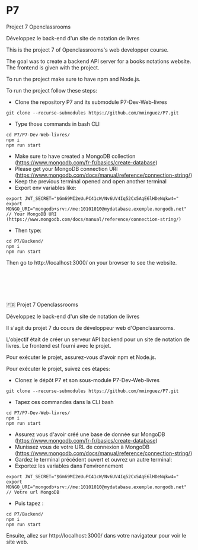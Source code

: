 # P7
Project 7 Openclassrooms

Développez le back-end d'un site de notation de livres

This is the project 7 of Openclassrooms's web developper course.

The goal was to create a backend API server for a books notations website. The frontend is given with the project.

To run the project make sure to have npm and Node.js.

To run the project follow these steps:

- Clone the repository P7 and its submodule P7-Dev-Web-livres

```
git clone --recurse-submodules https://github.com/mminguez/P7.git 
```

- Type those commands in bash CLI

```
cd P7/P7-Dev-Web-livres/
npm i
npm run start
```

- Make sure to have created a MongoDB collection (https://www.mongodb.com/fr-fr/basics/create-database)
- Please get your MongoDB connection URI (https://www.mongodb.com/docs/manual/reference/connection-string/)
- Keep the previous terminal opened and open another terminal
- Export env variables like:
```
export JWT_SECRET="$Gm69MI2eUuPC41cW/Nv6UV4Iq52Cx5AqE6lHDeNqkw4="
export MONGO_URI="mongodb+srv://me:10101010@mydatabase.exemple.mongodb.net" // Your MongoDB URI (https://www.mongodb.com/docs/manual/reference/connection-string/)
```

- Then type:

```
cd P7/Backend/
npm i
npm run start
```

Then go to http://localhost:3000/ on your browser to see the website.

<br/>
<br/>
<br/>
<br/>

🇫🇷 Projet 7 Openclassrooms

Développez le back-end d'un site de notation de livres

Il s'agit du projet 7 du cours de développeur web d'Openclassrooms.

L'objectif était de créer un serveur API backend pour un site de notation de livres. Le frontend est fourni avec le projet.

Pour exécuter le projet, assurez-vous d'avoir npm et Node.js.

Pour exécuter le projet, suivez ces étapes:

- Clonez le dépôt P7 et son sous-module P7-Dev-Web-livres

```
git clone --recurse-submodules https://github.com/mminguez/P7.git 
```

- Tapez ces commandes dans la CLI bash

```
cd P7/P7-Dev-Web-livres/
npm i
npm run start
```
- Assurez vous d'avoir créé une base de donnée sur MongoDB (https://www.mongodb.com/fr-fr/basics/create-database)
- Munissez vous de votre URL de connexion à MongoDB (https://www.mongodb.com/docs/manual/reference/connection-string/)
- Gardez le terminal précédent ouvert et ouvrez un autre terminal:
- Exportez les variables dans l'environnement
```
export JWT_SECRET="$Gm69MI2eUuPC41cW/Nv6UV4Iq52Cx5AqE6lHDeNqkw4="
export MONGO_URI="mongodb+srv://me:10101010@mydatabase.exemple.mongodb.net" // Votre url MongoDB 
```

- Puis tapez :

```
cd P7/Backend/
npm i
npm run start
```

Ensuite, allez sur http://localhost:3000/ dans votre navigateur pour voir le site web.
